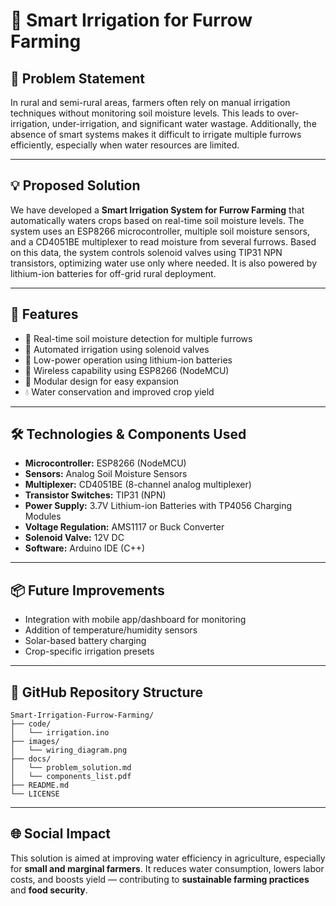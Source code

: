 
# 🌾 Smart Irrigation for Furrow Farming

## 🧩 Problem Statement

In rural and semi-rural areas, farmers often rely on manual irrigation techniques without monitoring soil moisture levels. This leads to over-irrigation, under-irrigation, and significant water wastage. Additionally, the absence of smart systems makes it difficult to irrigate multiple furrows efficiently, especially when water resources are limited.

---

## 💡 Proposed Solution

We have developed a **Smart Irrigation System for Furrow Farming** that automatically waters crops based on real-time soil moisture levels. The system uses an ESP8266 microcontroller, multiple soil moisture sensors, and a CD4051BE multiplexer to read moisture from several furrows. Based on this data, the system controls solenoid valves using TIP31 NPN transistors, optimizing water use only where needed. It is also powered by lithium-ion batteries for off-grid rural deployment.

---

## 🔧 Features

- 🌱 Real-time soil moisture detection for multiple furrows  
- 🔁 Automated irrigation using solenoid valves  
- 🔌 Low-power operation using lithium-ion batteries  
- 📡 Wireless capability using ESP8266 (NodeMCU)  
- 🌿 Modular design for easy expansion  
- 💧 Water conservation and improved crop yield

---

## 🛠️ Technologies & Components Used

- **Microcontroller:** ESP8266 (NodeMCU)
- **Sensors:** Analog Soil Moisture Sensors
- **Multiplexer:** CD4051BE (8-channel analog multiplexer)
- **Transistor Switches:** TIP31 (NPN)
- **Power Supply:** 3.7V Lithium-ion Batteries with TP4056 Charging Modules
- **Voltage Regulation:** AMS1117 or Buck Converter
- **Solenoid Valve:** 12V DC
- **Software:** Arduino IDE (C++)

---

## 📦 Future Improvements

- Integration with mobile app/dashboard for monitoring
- Addition of temperature/humidity sensors
- Solar-based battery charging
- Crop-specific irrigation presets

---

## 📂 GitHub Repository Structure

```
Smart-Irrigation-Furrow-Farming/
├── code/
│   └── irrigation.ino
├── images/
│   └── wiring_diagram.png
├── docs/
│   └── problem_solution.md
│   └── components_list.pdf
├── README.md
└── LICENSE
```

---

## 🌐 Social Impact

This solution is aimed at improving water efficiency in agriculture, especially for **small and marginal farmers**. It reduces water consumption, lowers labor costs, and boosts yield — contributing to **sustainable farming practices** and **food security**.
